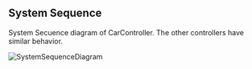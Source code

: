 System Sequence
---------------------

System Secuence diagram of CarController. The other controllers have similar behavior.

![SystemSequenceDiagram](../../images/CarRent-SequenceDiagram.drawio.svg)